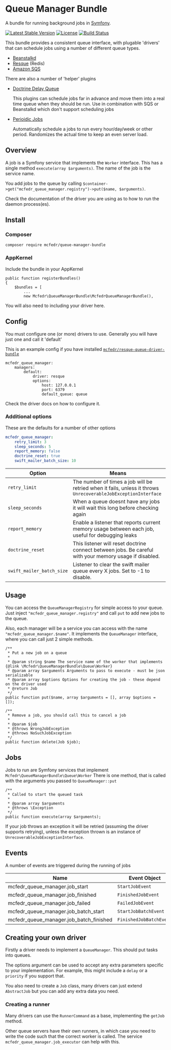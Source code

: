 # Queue Manager Bundle

A bundle for running background jobs in [Symfony](symfony.com).

[![Latest Stable Version](https://poser.pugx.org/mcfedr/queue-manager-bundle/v/stable.png)](https://packagist.org/packages/mcfedr/queue-manager-bundle)
[![License](https://poser.pugx.org/mcfedr/queue-manager-bundle/license.png)](https://packagist.org/packages/mcfedr/queue-manager-bundle)
[![Build Status](https://travis-ci.org/mcfedr/queue-manager-bundle.svg?branch=master)](https://travis-ci.org/mcfedr/queue-manager-bundle)

This bundle provides a consistent queue interface, with plugable 'drivers' that can schedule jobs using a number of
different queue types.

- [Beanstalkd](https://packagist.org/packages/mcfedr/beanstalk-queue-driver-bundle)
- [Resque](https://packagist.org/packages/mcfedr/resque-queue-driver-bundle) (Redis)
- [Amazon SQS](https://packagist.org/packages/mcfedr/sqs-queue-driver-bundle)

There are also a number of 'helper' plugins

- [Doctrine Delay Queue](https://packagist.org/packages/mcfedr/doctrine-delay-queue-driver-bundle)
  
  This plugins can schedule jobs far in advance and move them into a real time queue when they should be run. Use in
  combination with SQS or Beanstalkd which don't support scheduling jobs
   
- [Perioidic Jobs](https://packagist.org/packages/mcfedr/periodic-queue-driver-bundle)

  Automatically schedule a jobs to run every hour/day/week or other period. Randomizes the actual time to keep an even
  server load.

## Overview

A job is a Symfony service that implements the `Worker` interface. This has a single method `execute(array $arguments)`.
The name of the job is the service name.

You add jobs to the queue by calling `$container->get("mcfedr_queue_manager.registry")->put($name, $arguments)`.

Check the documentation of the driver you are using as to how to run the daemon process(es).

## Install

### Composer

    composer require mcfedr/queue-manager-bundle

### AppKernel

Include the bundle in your AppKernel

    public function registerBundles()
    {
        $bundles = [
            ...
            new Mcfedr\QueueManagerBundle\McfedrQueueManagerBundle(),

You will also need to including your driver here.

## Config

You must configure one (or more) drivers to use. Generally you will have just one and call it 'default'

This is an example config if you have installed [`mcfedr/resque-queue-driver-bundle`](https://github.com/mcfedr/resque-queue-driver-bundle)

    mcfedr_queue_manager:
        managers:
            default:
                driver: resque
                options:
                    host: 127.0.0.1
                    port: 6379
                    default_queue: queue

Check the driver docs on how to configure it.

### Additional options

These are the defaults for a number of other options

```yaml
mcfedr_queue_manager:
    retry_limit: 3
    sleep_seconds: 5
    report_memory: false
    doctrine_reset: true
    swift_mailer_batch_size: 10
```

| Option | Means |
|--------|-------|
| `retry_limit` | The number of times a job will be retried when it fails, unless it throws `UnrecoverableJobExceptionInterface` |
| `sleep_seconds` | When a queue doesnt have any jobs it will wait this long before checking again |
| `report_memory` | Enable a listener that reports current memory usage between each job, useful for debugging leaks |
| `doctrine_reset` | This listener will reset doctrine connect between jobs. Be careful with your memory usage if disabled. | 
| `swift_mailer_batch_size` | Listener to clear the swift mailer queue every X jobs. Set to -1 to disable. |

## Usage

You can access the `QueueManagerRegistry` for simple access to your queue.
Just inject `"mcfedr_queue_manager.registry"` and call `put` to add new jobs to the queue.

Also, each manager will be a service you can access with the name `"mcfedr_queue_manager.$name"`.
It implements the `QueueManager` interface, where you can call just 2 simple methods.

    /**
     * Put a new job on a queue
     *
     * @param string $name The service name of the worker that implements {@link \Mcfedr\QueueManagerBundle\Queue\Worker}
     * @param array $arguments Arguments to pass to execute - must be json serializable
     * @param array $options Options for creating the job - these depend on the driver used
     * @return Job
     */
    public function put($name, array $arguments = [], array $options = []);
    
    /**
     * Remove a job, you should call this to cancel a job
     *
     * @param $job
     * @throws WrongJobException
     * @throws NoSuchJobException
     */
    public function delete(Job $job);

## Jobs

Jobs to run are Symfony services that implement `Mcfedr\QueueManagerBundle\Queue\Worker`
There is one method, that is called with the arguments you passed to `QueueManager::put`

    /**
     * Called to start the queued task
     *
     * @param array $arguments
     * @throws \Exception
     */
    public function execute(array $arguments);

If your job throws an exception it will be retried (assuming the driver supports retrying),
unless the exception thrown is an instance of `UnrecoverableJobExceptionInterface`.

## Events

A number of events are triggered during the running of jobs

| Name | Event Object |
|------|--------------|
| mcfedr_queue_manager.job_start | `StartJobEvent` |
| mcfedr_queue_manager.job_finished | `FinishedJobEvent` | 
| mcfedr_queue_manager.job_failed | `FailedJobEvent` |
| mcfedr_queue_manager.job_batch_start | `StartJobBatchEvent` |
| mcfedr_queue_manager.job_batch_finished | `FinishedJobBatchEvent` |

## Creating your own driver

Firstly a driver needs to implement a `QueueManager`. This should put tasks into queues.

The options argument can be used to accept any extra parameters specific to your implementation.
For example, this might include a `delay` or a `priority` if you support that.

You also need to create a `Job` class, many drivers can just extend `AbstractJob` but you can add any extra data you need.

### Creating a runner

Many drivers can use the `RunnerCommand` as a base, implementing the `getJob` method.

Other queue servers have their own runners, in which case you need to write the code such that the correct worker is called.
The service `mcfedr_queue_manager.job_executor` can help with this.
